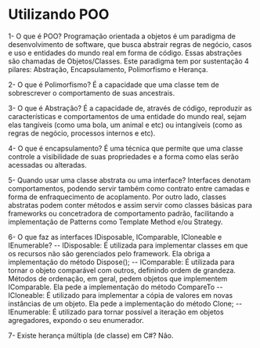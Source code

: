 ﻿# Utilizando POO

1- O que é POO?
Programação orientada a objetos é um paradigma de desenvolvimento de software, que busca abstrair regras de negócio, casos e uso e entidades do mundo real
em forma de código. Essas abstrações são chamadas de Objetos/Classes. Este paradigma tem por sustentação 4 pilares: Abstração, Encapsulamento, Polimorfismo e Herança.

2- O que é Polimorfismo?
É a capacidade que uma classe tem de sobrescrever o comportamento de suas ancestrais.

3- O que é Abstração?
É a capacidade de, através de código, reproduzir as características e comportamentos de uma entidade do mundo real, sejam elas tangíveis (como uma bola, um animal e etc)
ou intangíveis (como as regras de negócio, processos internos e etc).

4- O que é encapsulamento?
É uma técnica que permite que uma classe controle a visibilidade de suas propriedades e a forma como elas serão acessadas ou alteradas.

5- Quando usar uma classe abstrata ou uma interface?
Interfaces denotam comportamentos, podendo servir também como contrato entre camadas e forma de enfraquecimento de acoplamento.
Por outro lado, classes abstratas podem conter métodos e assim servir como classes básicas para frameworks ou concetradora de comportamento padrão,
facilitando a implementação de Patterns como Template Method e/ou Strategy.

6- O que faz as interfaces IDisposable, IComparable, ICloneable e IEnumerable?
-- IDisposable: É utilizada para implementar classes em que os recursos não são gerenciados pelo framework. Ela obriga a implementação do método Dispose();
-- IComparable: É utilizada para tornar o objeto comparável com outros, definindo ordem de grandeza. Métodos de ordenação, em geral, pedem objetos que implementem
IComparable. Ela pede a implementação do método CompareTo
-- ICloneable: É utilizado para implementar a cópia de valores em novas instâncias de um objeto. Ela pede a implementação do método Clone;
-- IEnumerable: É utilizado para tornar possível a iteração em objetos agregadores, expondo o seu enumerador.

7- Existe herança múltipla (de classe) em C#?
Não.
